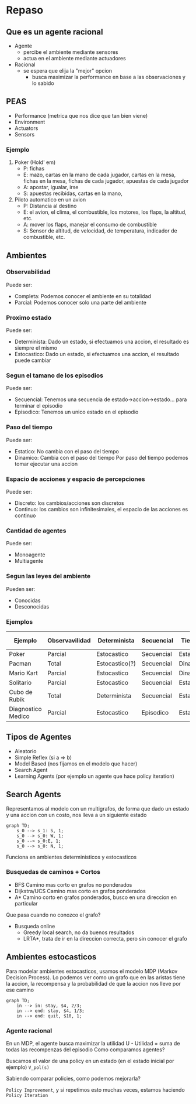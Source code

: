 # Repaso

## Que es un agente racional
- Agente
	- percibe el ambiente mediante sensores
	- actua en el ambiente mediante actuadores
- Racional
	- se espera que elija la "mejor" opcion
		- busca maximizar la performance en base a las observaciones y lo sabido

## PEAS
- Performance (metrica que nos dice que tan bien viene)
- Environment
- Actuators
- Sensors

### Ejemplo
1) Poker (Hold' em)
	- P: fichas
	- E: mazo, cartas en la mano de cada jugador, cartas en la mesa, fichas en la mesa, fichas de cada jugador, apuestas de cada jugador
	- A: apostar, igualar, irse
	- S: apuestas recibidas, cartas en la mano, 
2) Piloto automatico en un avion
	- P: Distancia al destino
	- E: el avion, el clima, el combustible, los motores, los flaps, la altitud, etc.
	- A: mover los flaps, manejar el consumo de combustible
	- S: Sensor de altitud, de velocidad, de temperatura, indicador de combustible, etc.

## Ambientes
### Observabilidad
Puede ser:
- Completa: Podemos conocer el ambiente en su totalidad
- Parcial: Podemos conocer solo una parte del ambiente
### Proximo estado
Puede ser:
- Determinista: Dado un estado, si efectuamos una accion, el resultado es siempre el mismo
- Estocastico: Dado un estado, si efectuamos una accion, el resultado puede cambiar
### Segun el tamano de los episodios
Puede ser:
- Secuencial: Tenemos una secuencia de estado->accion->estado... para terminar el episodio
- Episodico: Tenemos un unico estado en el episodio
### Paso del tiempo
Puede ser:
- Estatico: No cambia con el paso del tiempo
- Dinamico: Cambia con el paso del tiempo
Por paso del tiempo podemos tomar ejecutar una accion
### Espacio de acciones y espacio de percepciones
Puede ser:
- Discreto: los cambios/acciones son discretos
- Continuo: los cambios son infinitesimales, el espacio de las acciones es continuo
### Cantidad de agentes
Puede ser:
- Monoagente
- Multiagente
### Segun las leyes del ambiente
Pueden ser:
- Conocidas
- Desconocidas
### Ejemplos
| Ejemplo | Observavilidad | Determinista | Secuencial | Tiempo | Espacio | Cant Agentes | Leyes    |
|---------|----------------|--------------|------------|--------|---------|--------------|---------|
| Poker   | Parcial | Estocastico | Secuencial | Estatico | Discreto | Multiagente | Conocidas|
|Pacman | Total | Estocastico(?) | Secuencial | Dinamico | Discreto | Multiagente | Conocidas |
| Mario Kart | Parcial | Estocastico | Secuencial | Dinamico |  Continuo | Multiagente | Conocidas | 
| Solitario | Parcial | Estocastico | Secuencial | Estatico | Discreto | Monoagente | Conocidas |
| Cubo de Rubik | Total | Determinista | Secuencial | Estatico | Discreto | Monoagente | Conocidas |
| Diagnostico Medico | Parcial | Estocastico | Episodico | Estatico | Continuo | Monoagente | Desconocidas|

## Tipos de Agentes
- Aleatorio
- Simple Reflex (si a => b)
- Model Based (nos fijamos en el modelo que hacer)
- Search Agent
- Learning Agents (por ejemplo un agente que hace policy iteration)

## Search Agents
Representamos al modelo con un multigrafos, de forma que dado un estado y una accion con un costo, nos lleva a un siguiente estado
```mermaid
graph TD;
	s_0 --> s_1: S, 1;
	s_0 --> s_0: W, 1;
	s_0 --> s_0:E, 1;
	s_0 --> s_0: N, 1;
```
Funciona en ambientes deterministicos y estocasticos

### Busquedas de caminos + Cortos

- BFS
Camino mas corto en grafos no ponderados
-  Dijkstra/UCS
Camino mas corto en grafos ponderados
-  A*
Camino corto en grafos ponderados, busco en una direccion en particular

Que pasa cuando no conozco el grafo?
- Busqueda online
	- Greedy local search, no da buenos resultados
	- LRTA*, trata de ir en la direccion correcta, pero sin conocer el grafo

## Ambientes estocasticos
Para modelar ambientes estocasticos, usamos el modelo MDP (Markov Decision Process). Lo podemos ver como un grafo que en las aristas tiene la accion, la recompensa y la probabilidad de que la accion nos lleve por ese camino
```mermaid
graph TD;
	in --> in: stay, $4, 2/3;
	in --> end: stay, $4, 1/3;
	in --> end: quit, $10, 1;
```


### Agente racional
En un MDP, el agente busca maximizar la utilidad U
	- Utilidad = suma de todas las recompenzas del episodio
Como comparamos agentes?

Buscamos el valor de una policy en un estado (en el estado inicial por ejemplo) `V_pol(s)`

Sabiendo comparar policies, como podemos mejorarla?

`Policy Improvement`, y si repetimos esto muchas veces, estamos haciendo `Policy Iteration`
